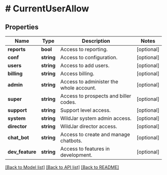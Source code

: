# # CurrentUserAllow

## Properties

Name | Type | Description | Notes
------------ | ------------- | ------------- | -------------
**reports** | **bool** | Access to reporting. | [optional]
**conf** | **string** | Access to configuration. | [optional]
**users** | **string** | Access to add users. | [optional]
**billing** | **string** | Access billing. | [optional]
**admin** | **string** | Access to administer the whole account. | [optional]
**super** | **string** | Access to prospects and biller codes. | [optional]
**support** | **string** | Support level access. | [optional]
**system** | **string** | WildJar system admin access. | [optional]
**director** | **string** | WildJar director access. | [optional]
**chat_bot** | **string** | Access to create and manage chatbots. | [optional]
**dev_feature** | **string** | Access to features in development. | [optional]

[[Back to Model list]](../../README.md#models) [[Back to API list]](../../README.md#endpoints) [[Back to README]](../../README.md)
